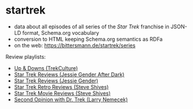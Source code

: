 # startrek

- data about all episodes of all series of the *Star Trek* franchise in JSON-LD format, Schema.org vocabulary
- conversion to HTML keeping Schema.org semantics as RDFa
- on the web: <https://bittersmann.de/startrek/series>

Review playlists:

- [Up & Downs (TrekCulture)](https://www.youtube.com/playlist?list=PLpQo1PWGCqVRF7lZqTted3FZymfM0isDk)
- [Star Trek Reviews (Jessie Gender After Dark)](https://www.youtube.com/playlist?list=PLp2EuUJQ2uCOWaXIqCRIxE09eaNUErLui)
- [Star Trek Reviews (Jessie Gender)](https://www.youtube.com/playlist?list=PLgH0AbtWXcMx391tnzANCYIyXWogEwcTL)
- [Star Trek Retro Reviews (Steve Shives)](https://www.youtube.com/playlist?list=PL0-LSnSBNIncf0tkpjOHAorxjsAhLYSW3)
- [Star Trek Movie Reviews (Steve Shives)](https://www.youtube.com/playlist?list=PLB8P2CLMCbNH-EW7UPMFJN7rG5nQcEUIP)
- [Second Opinion with Dr. Trek (Larry Nemecek)](https://www.youtube.com/playlist?list=PL3BUa5EzsGhZ-znmUEI4El7OB0heSy5oj)
